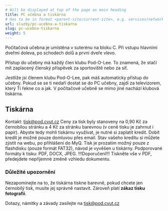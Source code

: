 ```yaml
---
# Will be displayed at top of the page as main heading
title: PC učebna a tiskárna
# Has to be in format <parent-site/current-site>, e.g. services/network (notice missing slash at the beginning)
url: sluzby/pc-ucebna-a-tiskarna
slug: pc-ucebna-tiskarna
weight: 5
---
```


Počítačová učebna je umístěna v suterénu na bloku C. Při vstupu hlavními dveřmi doleva, po schodech dolů a první dveře vlevo.

Přístup do učebny má každý člen klubu Pod-O-Lee. To znamená, že stačí mít zaplacený členský příspěvek za sportoviště nebo za síť.

Jestliže jsi členem klubu Pod-O-Lee, pak máš automaticky přístup do učebny. Pokud se se ti nedaří dostat se do PC učebny, zajdi za televizorem, který Ti řekne co a jak.
V počítačové učebně se mimo jiné nachází klubová tiskárna.

## Tiskárna

Kontakt: tisk@pod.cvut.cz
Ceny za tisk byly stanoveny na 0,90 Kč za černobílou stránku a 4 Kč za stránku barevnou (v ceně tisku je zahrnut i papír).
Abyste tedy mohli tiskárnu využívat, je nutné si zaplatit kredit. Dobít kredit je možné pouze domluvou přes email. Stav vašeho kreditu si můžete zjistit na webu, po přihlášení do MyQ.
Tisk je prozatím možný pouze z flashdisku (pouze formát FAT32), návod je vyvěšen u tiskárny. Podporované formáty k tisku: PDF, DOCX, JPEG. !!!Doporučení!!! Tiskněte vše v PDF, předejdete nepříjemné změně vzhledu dokumentu.

### Důležité upozornění

Nezapomínejte na to, že tiskárna tiskne barevně, pokud chcete jen černobílý tisk, musíte jej správně nastavit. Zároveň platí **zákaz tisku fotografií**.

Dotazy, námitky a závady zasílejte na tisk@pod.cvut.cz
